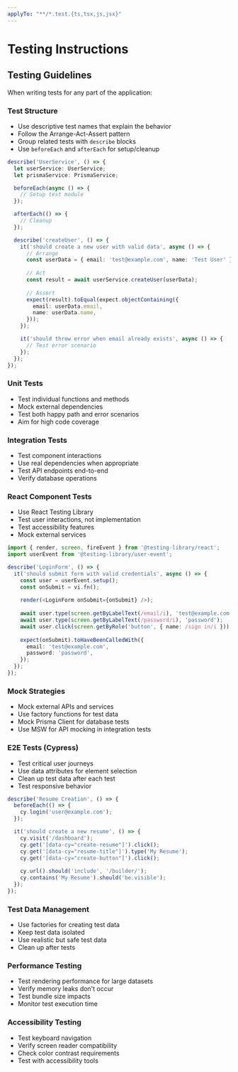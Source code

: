 ```yaml
---
applyTo: "**/*.test.{ts,tsx,js,jsx}"
---
```


# Testing Instructions

## Testing Guidelines

When writing tests for any part of the application:

### Test Structure
- Use descriptive test names that explain the behavior
- Follow the Arrange-Act-Assert pattern
- Group related tests with `describe` blocks
- Use `beforeEach` and `afterEach` for setup/cleanup

```typescript
describe('UserService', () => {
  let userService: UserService;
  let prismaService: PrismaService;

  beforeEach(async () => {
    // Setup test module
  });

  afterEach(() => {
    // Cleanup
  });

  describe('createUser', () => {
    it('should create a new user with valid data', async () => {
      // Arrange
      const userData = { email: 'test@example.com', name: 'Test User' };
      
      // Act
      const result = await userService.createUser(userData);
      
      // Assert
      expect(result).toEqual(expect.objectContaining({
        email: userData.email,
        name: userData.name,
      }));
    });

    it('should throw error when email already exists', async () => {
      // Test error scenario
    });
  });
});
```

### Unit Tests
- Test individual functions and methods
- Mock external dependencies
- Test both happy path and error scenarios
- Aim for high code coverage

### Integration Tests
- Test component interactions
- Use real dependencies when appropriate
- Test API endpoints end-to-end
- Verify database operations

### React Component Tests
- Use React Testing Library
- Test user interactions, not implementation
- Test accessibility features
- Mock external services

```typescript
import { render, screen, fireEvent } from '@testing-library/react';
import userEvent from '@testing-library/user-event';

describe('LoginForm', () => {
  it('should submit form with valid credentials', async () => {
    const user = userEvent.setup();
    const onSubmit = vi.fn();
    
    render(<LoginForm onSubmit={onSubmit} />);
    
    await user.type(screen.getByLabelText(/email/i), 'test@example.com');
    await user.type(screen.getByLabelText(/password/i), 'password');
    await user.click(screen.getByRole('button', { name: /sign in/i }));
    
    expect(onSubmit).toHaveBeenCalledWith({
      email: 'test@example.com',
      password: 'password',
    });
  });
});
```

### Mock Strategies
- Mock external APIs and services
- Use factory functions for test data
- Mock Prisma Client for database tests
- Use MSW for API mocking in integration tests

### E2E Tests (Cypress)
- Test critical user journeys
- Use data attributes for element selection
- Clean up test data after each test
- Test responsive behavior

```typescript
describe('Resume Creation', () => {
  beforeEach(() => {
    cy.login('user@example.com');
  });

  it('should create a new resume', () => {
    cy.visit('/dashboard');
    cy.get('[data-cy="create-resume"]').click();
    cy.get('[data-cy="resume-title"]').type('My Resume');
    cy.get('[data-cy="create-button"]').click();
    
    cy.url().should('include', '/builder/');
    cy.contains('My Resume').should('be.visible');
  });
});
```

### Test Data Management
- Use factories for creating test data
- Keep test data isolated
- Use realistic but safe test data
- Clean up after tests

### Performance Testing
- Test rendering performance for large datasets
- Verify memory leaks don't occur
- Test bundle size impacts
- Monitor test execution time

### Accessibility Testing
- Test keyboard navigation
- Verify screen reader compatibility
- Check color contrast requirements
- Test with accessibility tools
